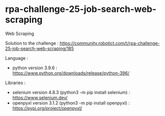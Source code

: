 # rpa-challenge-25-job-search-web-scraping
Web Scraping

Solution to the challenge : https://community.robotict.com/t/rpa-challenge-25-job-search-web-scraping/185

Language :
* python version 3.9.6 : https://www.python.org/downloads/release/python-396/

Libraries :
* selenium version 4.8.3 (python3 -m pip install selenium) : https://www.selenium.dev/
* openpyxl version 3.1.2 (python3 -m pip install openpyxl) : https://pypi.org/project/openpyxl/
